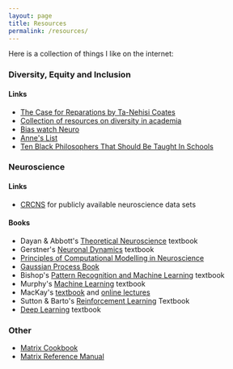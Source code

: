 ```yaml
---
layout: page
title: Resources
permalink: /resources/
---
```

Here is a collection of things I like on the internet:

### __Diversity, Equity and Inclusion__ 

#### Links
* [The Case for Reparations by Ta-Nehisi Coates](https://www.theatlantic.com/magazine/archive/2014/06/the-case-for-reparations/361631/)
* [Collection of resources on diversity in academia](http://diversityinacademia.strikingly.com/)
* [Bias watch Neuro](https://biaswatchneuro.com/)
* [Anne's List](https://anneslist.net/)
* [Ten Black Philosophers That Should Be Taught In Schools](https://medium.com/age-of-awareness/ten-black-philosophers-that-should-be-taught-in-schools-118c1d5939f0)

### __Neuroscience__

#### Links
* [CRCNS](https://crcns.org/data-sets) for publicly available neuroscience data sets

#### Books
* Dayan & Abbott's [Theoretical Neuroscience](http://www.gatsby.ucl.ac.uk/~dayan/book/) textbook
* Gerstner's [Neuronal Dynamics](http://neuronaldynamics.epfl.ch/) textbook 
* [Principles of Computational Modelling in Neuroscience](http://www.cambridge.org/us/academic/subjects/life-sciences/neuroscience/principles-computational-modelling-neuroscience#I1SF2c5dOfZ12Fr0.97)
* [Gaussian Process Book](http://www.gaussianprocess.org/gpml/)
* Bishop's [Pattern Recognition and Machine Learning](https://www.microsoft.com/en-us/research/people/cmbishop/) textbook
* Murphy's [Machine Learning](https://www.cs.ubc.ca/~murphyk/MLbook/) textbook
* MacKay's [textbook](http://www.cambridge.org/catalogue/catalogue.asp?isbn=9780521642989) and [online lectures](https://www.youtube.com/playlist?list=PLruBu5BI5n4aFpG32iMbdWoRVAA-Vcso6)
* Sutton & Barto's [Reinforcement Learning](http://incompleteideas.net/sutton/book/the-book.html) Textbook
* [Deep Learning](http://www.deeplearningbook.org/) textbook

### __Other__
 
* [Matrix Cookbook](http://www2.imm.dtu.dk/pubdb/views/edoc_download.php/3274/pdf/imm3274.pdf)
* [Matrix Reference Manual](http://www.ee.ic.ac.uk/hp/staff/dmb/matrix/intro.html#Intro)

